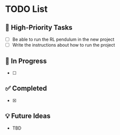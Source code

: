 # TODO List

## 📌 High-Priority Tasks
- [ ] Be able to run the RL pendulum in the new project
- [ ] Write the instructions about how to run the project

## 🔄 In Progress
- [ ]

## ✅ Completed
- [x]

## 💡 Future Ideas
- TBD
